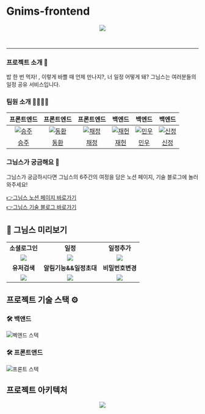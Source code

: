 # Gnims-frontend
<p align="center"><img src="https://user-images.githubusercontent.com/87173870/224200667-f5d8f238-af59-4f4c-aef4-09402d9a2ff5.png"></p>
<br>

* * *


### 프로젝트 소개 🙂
밥 한 번 먹자! , 이렇게 바쁠 때 언제 만나지?, 너 일정 어떻게 돼? 그님스는 여러분들의 일정 공유 서비스입니다. 
<br>
### 팀원 소개 👨‍👩‍👧‍👧

<table>
  <thead>
    <tr>
      <th align="center">프론트엔드</th>
      <th align="center">프론트엔드</th>
      <th align="center">프론트엔드</th>
      <th align="center">백엔드</th>
      <th align="center">백엔드</th>
      <th align="center">백엔드</th>
    </tr>
  </thead>
  <tbody>
<tr>
<td align="center"><a target="_blank" rel="noopener noreferrer nofollow" href="https://user-images.githubusercontent.com/87173870/224207389-b7f9a925-5e8e-4998-993d-46eca44a8744.png?size=100"><img src="https://user-images.githubusercontent.com/87173870/224207389-b7f9a925-5e8e-4998-993d-46eca44a8744.png?size=100" alt="승주" style="max-width: 100%;"></a></td>
<td align="center"><a target="_blank" rel="noopener noreferrer nofollow" href="https://user-images.githubusercontent.com/87173870/224207480-d8c01c6a-1fc2-41f0-8701-516fe646a557.png?size=100"><img src="https://user-images.githubusercontent.com/87173870/224207480-d8c01c6a-1fc2-41f0-8701-516fe646a557.png?size=100" alt="동환" style="max-width: 100%;"></a></td>
<td align="center"><a target="_blank" rel="noopener noreferrer nofollow" href="https://user-images.githubusercontent.com/87173870/224207544-598868a5-4df4-4606-b84b-f7d1d7edad01.png?size=100"><img src="https://user-images.githubusercontent.com/87173870/224207544-598868a5-4df4-4606-b84b-f7d1d7edad01.png?size=100" alt="채정" style="max-width: 100%;"></a></td>
<td align="center"><a target="_blank" rel="noopener noreferrer nofollow" href="https://user-images.githubusercontent.com/87173870/224206717-86325bbc-5473-422c-ba97-6bbf26d627ee.png?size=100"><img src="https://user-images.githubusercontent.com/87173870/224206717-86325bbc-5473-422c-ba97-6bbf26d627ee.png?size=100" alt="재헌" style="max-width: 100%;"></a></td>
<td align="center"><a target="_blank" rel="noopener noreferrer nofollow" href="https://user-images.githubusercontent.com/87173870/224207627-3de9f021-8169-4d9d-b788-ec0a7e1fd943.png?size=100"><img src="https://user-images.githubusercontent.com/87173870/224207627-3de9f021-8169-4d9d-b788-ec0a7e1fd943.png?size=100" alt="민우" style="max-width: 100%;"></a></td>
<td align="center"><a target="_blank" rel="noopener noreferrer nofollow" href="https://user-images.githubusercontent.com/87173870/224207947-eba11f6c-b055-46d8-b3e0-d82b5cc6f62a.png?size=100"><img src="https://user-images.githubusercontent.com/87173870/224207947-eba11f6c-b055-46d8-b3e0-d82b5cc6f62a.png?size=100" alt="신정" style="max-width: 100%;"></a></td>
</tr>
<tr>
<td align="center"><a href="https://github.com/haruharuganda">승주</a></td>
<td align="center"><a href="https://github.com/dong-fa">동환</a></td>
<td align="center"><a href="https://github.com/AngelaChaejung">채정</a></td>
<td align="center"><a href="https://github.com/jxxhxxx">재헌</a></td>
<td align="center"><a href="https://github.com/ymw1023">민우</a></td>
<td align="center"><a href="https://github.com/LeeShinJeong">신정</a></td>
</tr>
</tbody>
</table>

### 그님스가 궁금해요 🤔

그님스가 궁금하시다면 그님스의 6주간의 여정을 담은 노션 페이지, 기술 블로그에 놀러와주세요!

[👉그님스 노션 페이지 바로가기](https://mountainous-promise-a24.notion.site/GNIMS-67a550352fb543b2b880f2998a5d2af2) <br>
[👉그님스 기술 블로그 바로가기](https://gnims.tistory.com) <br>

## :eyes: 그님스 미리보기
<table>
  <tr>
    <td align="center"><strong>소셜로그인</strong></td>
    <td align="center"><strong>일정</strong></td>
    <td align="center"><strong>일정추가</strong></td>
  </tr>
   <tr>
    <td align="center"><img src="https://user-images.githubusercontent.com/97508841/225238961-606650ee-b273-4936-81de-be581ef54d80.gif"/></td>
    <td align="center"><img src="https://user-images.githubusercontent.com/97508841/225239105-afa54f39-5127-489b-88ea-64553ba6243a.gif"/></td>
    <td align="center"><img src="https://user-images.githubusercontent.com/97508841/225239476-a3316f12-4cb2-4bce-a470-5b2298a9ef51.gif"/></td>
  </tr>
    <tr>
    <td align="center"><strong>유저검색</strong></td>
    <td align="center"><strong>알림기능&&일정초대</strong></td>
    <td align="center"><strong>비밀번호변경</strong></td>
  </tr>
   <tr>
    <td align="center"><img src="https://user-images.githubusercontent.com/97508841/225239885-834288f9-d888-4926-baa7-41b71c8a2459.gif"/></td>
    <td align="center"><img src="https://user-images.githubusercontent.com/97508841/225243911-e7422fbd-0baf-4359-944d-e071c986d034.gif"/></td>
    <td align="center"><img src="https://user-images.githubusercontent.com/97508841/225240011-d6fc5d57-6358-47d3-9d30-e5a34d6cdb26.gif"/></td>
  </tr>
</table>

## 프로젝트 기술 스택 ⚙️

### 🛠 백앤드

![벡엔드 스텍](https://user-images.githubusercontent.com/87173870/226785750-906c46d7-c7ad-41a6-8a34-7dd16959578f.png)


### 🛠 프론트앤드
![프론트 스텍](https://user-images.githubusercontent.com/87173870/224219442-3e6170b1-e6e2-41b3-a928-08d2f1a7cce1.png)

## 프로젝트 아키텍처

<p align="center"><img src="https://user-images.githubusercontent.com/87173870/224208872-18a67047-ad31-43f7-8d34-8a07a2fe68a2.png"></p>
<br>
